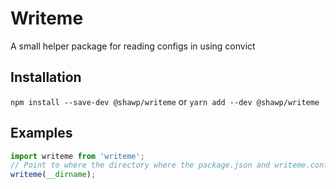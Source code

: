 # Writeme

A small helper package for reading configs in using convict

## Installation

`npm install --save-dev @shawp/writeme`
or
`yarn add --dev @shawp/writeme`

## Examples

```js
import writeme from 'writeme';
// Point to where the directory where the package.json and writeme.config.js files are
writeme(__dirname);

```
